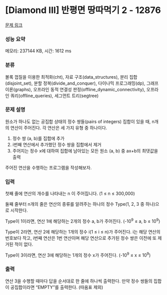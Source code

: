 # [Diamond III] 반평면 땅따먹기 2 - 12876 

[문제 링크](https://www.acmicpc.net/problem/12876) 

### 성능 요약

메모리: 237144 KB, 시간: 1612 ms

### 분류

볼록 껍질을 이용한 최적화(cht), 자료 구조(data_structures), 분리 집합(disjoint_set), 분할 정복(divide_and_conquer), 다이나믹 프로그래밍(dp), 그래프 이론(graphs), 오프라인 동적 연결성 판정(offline_dynamic_connectivity), 오프라인 쿼리(offline_queries), 세그먼트 트리(segtree)

### 문제 설명

<p>원소가 하나도 없는 공집합 상태의 정수 쌍들(pairs of integers) 집합이 있을 때, n개의 연산이 주어진다. 각 연산은 세 가지 유형 중 하나이다.</p>

<ol>
	<li>정수 쌍 (a, b)를 집합에 추가</li>
	<li>i번째 연산에서 추가했던 정수 쌍을 집합에서 제거</li>
	<li>주어지는 정수 x에 대하여 집합에 남아있는 모든 원소 (a, b) 중 ax+b의 최댓값을 출력</li>
</ol>

<p>주어진 연산을 수행하는 프로그램을 작성해보자.</p>

### 입력 

 <p>첫째 줄에 연산의 개수를 나타내는 n 이 주어집니다. (1 ≤ n ≤ 300,000)</p>

<p>둘째 줄부터 n개의 줄은 연산의 종류를 알려주는 하나의 정수 Type(1, 2, 3 중 하나)으로 시작한다.</p>

<p>Type이 1이라면, 연산 1에 해당하는 2개의 정수 a, b가 주어진다. (-10<sup>9</sup> ≤ a, b ≤ 10<sup>9</sup>)</p>

<p>Type이 2라면, 연산 2에 해당하는 1개의 정수 i(1 ≤ i ≤ n)가 주어진다. i는 해당 연산의 번호보다 작고, i번째 연산은 1번 연산이며 해당 연산으로 추가된 정수 쌍은 이전에 또 제거된 적이 없다.</p>

<p>Type이 3이라면, 연산 3에 해당하는 1개의 정수 x가 주어진다. (-10<sup>9</sup> ≤ x ≤ 10<sup>9</sup>)</p>

### 출력 

 <p>연산 3을 수행할 때마다 답을 순서대로 한 줄에 하나씩 출력한다. 만약 정수 쌍들의 집합이 공집합이라면 “EMPTY”를 출력한다. (따옴표 제외)</p>

